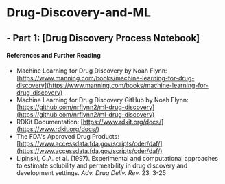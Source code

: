 # Drug-Discovery-and-ML

## - Part 1: [Drug Discovery Process Notebook] 





#### References and Further Reading
- Machine Learning for Drug Discovery by Noah Flynn: [https://www.manning.com/books/machine-learning-for-drug-discovery](https://www.manning.com/books/machine-learning-for-drug-discovery)
- Machine Learning for Drug Discovery GitHub by Noah Flynn: [https://github.com/nrflynn2/ml-drug-discovery](https://github.com/nrflynn2/ml-drug-discovery)
- RDKit Documentation: [https://www.rdkit.org/docs/](https://www.rdkit.org/docs/)
- The FDA's Approved Drug Products: [https://www.accessdata.fda.gov/scripts/cder/daf/](https://www.accessdata.fda.gov/scripts/cder/daf/)
- Lipinski, C.A. et al. (1997). Experimental and computational approaches to estimate solubility and permeability in drug discovery and development settings. *Adv. Drug Deliv. Rev.* 23, 3-25
